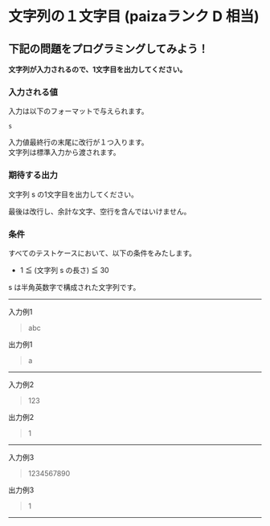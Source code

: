 # 文字列の１文字目 (paizaランク D 相当)
## 下記の問題をプログラミングしてみよう！
**文字列が入力されるので、1文字目を出力してください。**

### 入力される値
入力は以下のフォーマットで与えられます。
```
s
```

入力値最終行の末尾に改行が１つ入ります。  
文字列は標準入力から渡されます。

### 期待する出力
文字列 s の1文字目を出力してください。

最後は改行し、余計な文字、空行を含んではいけません。

### 条件
すべてのテストケースにおいて、以下の条件をみたします。

- 1 ≦ (文字列 s の長さ) ≦ 30
  
s は半角英数字で構成された文字列です。

---
入力例1
> abc

出力例1
> a

---
入力例2
> 123

出力例2
> 1

---
入力例3
> 1234567890

出力例3
> 1

---